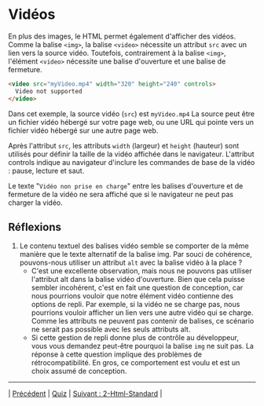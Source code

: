 # Vidéos

En plus des images, le HTML permet également d'afficher des vidéos. Comme la balise `<img>`, la balise `<video>` nécessite un attribut `src` avec un lien vers la source vidéo. Toutefois, contrairement à la balise `<img>`, l'élément `<video>` nécessite une balise d'ouverture et une balise de fermeture.

```html
<video src="myVideo.mp4" width="320" height="240" controls>
  Video not supported
</video>
```

Dans cet exemple, la source vidéo (`src`) est `myVideo.mp4` La source peut être un fichier vidéo hébergé sur votre page web, ou une URL qui pointe vers un fichier vidéo hébergé sur une autre page web.

Après l'attribut `src`, les attributs `width` (largeur) et `height` (hauteur) sont utilisés pour définir la taille de la vidéo affichée dans le navigateur. L'attribut controls indique au navigateur d'inclure les commandes de base de la vidéo : pause, lecture et saut.

Le texte "`Vidéo non prise en charge`" entre les balises d'ouverture et de fermeture de la vidéo ne sera affiché que si le navigateur ne peut pas charger la vidéo.


## Réflexions

1. Le contenu textuel des balises vidéo semble se comporter de la même manière que le texte alternatif de la balise img. Par souci de cohérence, pouvons-nous utiliser un attribut `alt` avec la balise vidéo à la place ?
    - C'est une excellente observation, mais nous ne pouvons pas utiliser l'attribut alt dans la balise vidéo d'ouverture. Bien que cela puisse sembler incohérent, c'est en fait une question de conception, car nous pourrions vouloir que notre élément vidéo contienne des options de repli. Par exemple, si la vidéo ne se charge pas, nous pourrions vouloir afficher un lien vers une autre vidéo qui se charge. Comme les attributs ne peuvent pas contenir de balises, ce scénario ne serait pas possible avec les seuls attributs alt.
    - Si cette gestion de repli donne plus de contrôle au développeur, vous vous demandez peut-être pourquoi la balise `img` ne suit pas. La réponse à cette question implique des problèmes de rétrocompatibilité. En gros, ce comportement est voulu et est un choix assumé de conception.

___
| [Précédent](./1-introduction.md)       |  [Quiz](https://moodle.ucly.fr/20-21/mod/quiz/view.php?id=32980)   | [Suivant : 2-Html-Standard](../2-html-standard/1-preparation.md)        |
